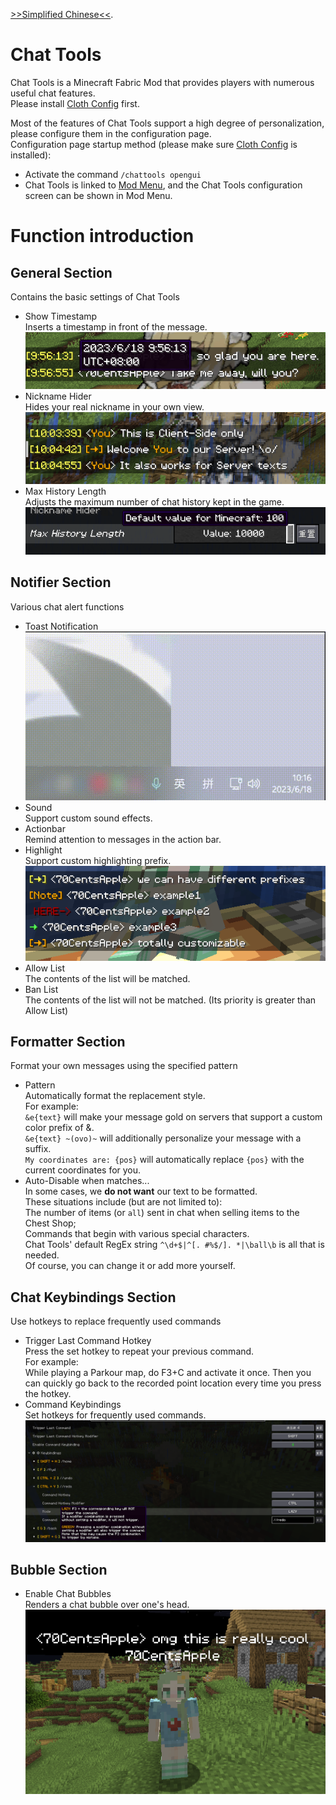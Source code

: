 [>>Simplified Chinese<<](README.md).

# Chat Tools
Chat Tools is a Minecraft Fabric Mod that provides players with numerous useful chat features. \
Please install [Cloth Config](https://modrinth.com/mod/cloth-config) first.

Most of the features of Chat Tools support a high degree of personalization, please configure them in the configuration page. \
Configuration page startup method (please make sure [Cloth Config](https://modrinth.com/mod/cloth-config) is installed):
- Activate the command `/chattools opengui`
- Chat Tools is linked to [Mod Menu](https://modrinth.com/mod/modmenu), and the Chat Tools configuration screen can be shown in Mod Menu.

# Function introduction
## General Section
Contains the basic settings of Chat Tools
- Show Timestamp \
Inserts a timestamp in front of the message.\
![Timestamp](<images/Timestamp.png>)
- Nickname Hider \
Hides your real nickname in your own view.\
![Nickname Hider](<images/Nickname Hider.png>)
- Max History Length\
Adjusts the maximum number of chat history kept in the game.\
![Max History Length](<images/Max History Length.png>)

## Notifier Section
Various chat alert functions
- Toast Notification\
![Toast](<images/Toast.gif>)
- Sound\
Support custom sound effects.
- Actionbar\
Remind attention to messages in the action bar.
- Highlight\
Support custom highlighting prefix.\
![Highlight Function](<images/Highlight Function.png>)
- Allow List\
The contents of the list will be matched.
- Ban List\
The contents of the list will not be matched. (Its priority is greater than Allow List)

## Formatter Section
Format your own messages using the specified pattern
- Pattern\
Automatically format the replacement style.\
For example: \
`&e{text}` will make your message gold on servers that support a custom color prefix of &.\
`&e{text} ~(ovo)~` will additionally personalize your message with a suffix.\
`My coordinates are: {pos}` will automatically replace `{pos}` with the current coordinates for you.
- Auto-Disable when matches...\
In some cases, we **do not want** our text to be formatted. \
These situations include (but are not limited to):\
The number of items (or `all`) sent in chat when selling items to the Chest Shop; \
Commands that begin with various special characters. \
Chat Tools' default RegEx string `^\d+$|^[. #%$/]. *|\ball\b` is all that is needed.\
Of course, you can change it or add more yourself.

## Chat Keybindings Section
Use hotkeys to replace frequently used commands
- Trigger Last Command Hotkey\
Press the set hotkey to repeat your previous command.\
For example: \
While playing a Parkour map, do F3+C and activate it once. Then you can quickly go back to the recorded point location every time you press the hotkey.
- Command Keybindings\
Set hotkeys for frequently used commands.\
![Command Keybindings](<images/Command Keybindings.png>)

## Bubble Section
- Enable Chat Bubbles\
Renders a chat bubble over one's head.\
![Chat Bubbles](<images/Chat Bubbles.png>)
